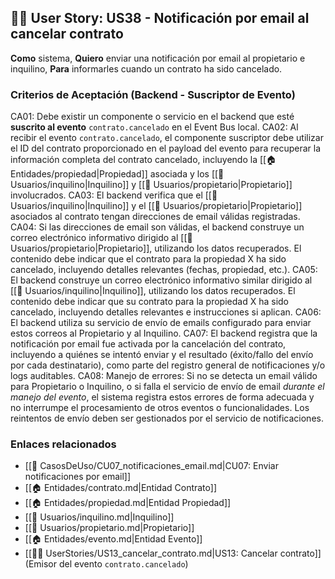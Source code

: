 ## 🧑‍💻 User Story: US38 - Notificación por email al cancelar contrato

**Como** sistema,
**Quiero** enviar una notificación por email al propietario e inquilino,
**Para** informarles cuando un contrato ha sido cancelado.

### Criterios de Aceptación (Backend - Suscriptor de Evento)

CA01: Debe existir un componente o servicio en el backend que esté **suscrito al evento** `contrato.cancelado` en el Event Bus local.
CA02: Al recibir el evento `contrato.cancelado`, el componente suscriptor debe utilizar el ID del contrato proporcionado en el payload del evento para recuperar la información completa del contrato cancelado, incluyendo la [[🏠 Entidades/propiedad|Propiedad]] asociada y los [[👥 Usuarios/inquilino|Inquilino]] y [[👥 Usuarios/propietario|Propietario]] involucrados.
CA03: El backend verifica que el [[👥 Usuarios/inquilino|Inquilino]] y el [[👥 Usuarios/propietario|Propietario]] asociados al contrato tengan direcciones de email válidas registradas.
CA04: Si las direcciones de email son válidas, el backend construye un correo electrónico informativo dirigido al [[👥 Usuarios/propietario|Propietario]], utilizando los datos recuperados. El contenido debe indicar que el contrato para la propiedad X ha sido cancelado, incluyendo detalles relevantes (fechas, propiedad, etc.).
CA05: El backend construye un correo electrónico informativo similar dirigido al [[👥 Usuarios/inquilino|Inquilino]], utilizando los datos recuperados. El contenido debe indicar que su contrato para la propiedad X ha sido cancelado, incluyendo detalles relevantes e instrucciones si aplican.
CA06: El backend utiliza su servicio de envío de emails configurado para enviar estos correos al Propietario y al Inquilino.
CA07: El backend registra que la notificación por email fue activada por la cancelación del contrato, incluyendo a quiénes se intentó enviar y el resultado (éxito/fallo del envío por cada destinatario), como parte del registro general de notificaciones y/o logs auditables.
CA08: Manejo de errores: Si no se detecta un email válido para Propietario o Inquilino, o si falla el servicio de envío de email *durante el manejo del evento*, el sistema registra estos errores de forma adecuada y no interrumpe el procesamiento de otros eventos o funcionalidades. Los reintentos de envío deben ser gestionados por el servicio de notificaciones.

### Enlaces relacionados

- [[📄 CasosDeUso/CU07_notificaciones_email.md|CU07: Enviar notificaciones por email]]
- [[🏠 Entidades/contrato.md|Entidad Contrato]]
- [[🏠 Entidades/propiedad.md|Entidad Propiedad]]
- [[👥 Usuarios/inquilino.md|Inquilino]]
- [[👥 Usuarios/propietario.md|Propietario]]
- [[🏠 Entidades/evento.md|Entidad Evento]]
- [[🧑‍💻 UserStories/US13_cancelar_contrato.md|US13: Cancelar contrato]] (Emisor del evento `contrato.cancelado`)
